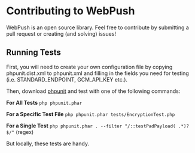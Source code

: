 # Contributing to WebPush
WebPush is an open source library.
Feel free to contribute by submitting a pull request or creating (and solving) issues!

## Running Tests

First, you will need to create your own configuration file by copying
phpunit.dist.xml to phpunit.xml and filling in the fields you need for
testing (i.e. STANDARD_ENDPOINT, GCM_API_KEY etc.).

Then, download [phpunit](https://phpunit.de/) and test with one of the
following commands:

**For All Tests**
    `php phpunit.phar`

**For a Specific Test File**
    `php phpunit.phar tests/EncryptionTest.php`

**For a Single Test**
    `php phpunit.phar . --filter "/::testPadPayload( .*)?$/"` (regex)

But locally, these tests are handy.
